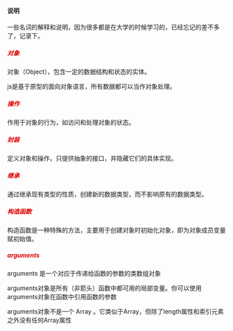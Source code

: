 #### 说明

一些名词的解释和说明，因为很多都是在大学的时候学习的，已经忘记的差不多了，记录下。


##### <font color="#dd0000">对象</font>

对象（Object），包含一定的数据结构和状态的实体。

js是基于原型的面向对象语言，所有数据都可以当作对象处理。

##### <font color="#dd0000">操作</font>

作用于对象的行为，如访问和处理对象的状态。

##### <font color="#dd0000">封装</font>

定义对象和操作，只提供抽象的接口，并隐藏它们的具体实现。

##### <font color="#dd0000">继承</font>

通过继承现有类型的性质，创建新的数据类型，而不影响原有的数据类型。

##### <font color="#dd0000">构造函数</font>
构造函数是一种特殊的方法，主要用于创建对象时初始化对象，即为对象成员变量赋初始值。



##### <font color="#dd0000">arguments</font>
arguments 是一个对应于传递给函数的参数的类数组对象

arguments对象是所有（非箭头）函数中都可用的局部变量。你可以使用arguments对象在函数中引用函数的参数

arguments对象不是一个 Array 。它类似于Array，但除了length属性和索引元素之外没有任何Array属性
